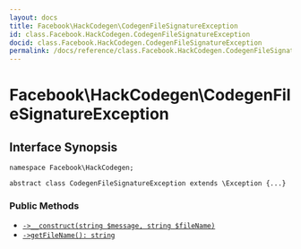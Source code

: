 ```yaml
---
layout: docs
title: Facebook\HackCodegen\CodegenFileSignatureException
id: class.Facebook.HackCodegen.CodegenFileSignatureException
docid: class.Facebook.HackCodegen.CodegenFileSignatureException
permalink: /docs/reference/class.Facebook.HackCodegen.CodegenFileSignatureException.md
---
```

# Facebook\\HackCodegen\\CodegenFileSignatureException




## Interface Synopsis




``` Hack
namespace Facebook\HackCodegen;

abstract class CodegenFileSignatureException extends \Exception {...}
```




### Public Methods




- [` ->__construct(string $message, string $fileName) `](<class.Facebook.HackCodegen.CodegenFileSignatureException.__construct.md>)
- [` ->getFileName(): string `](<class.Facebook.HackCodegen.CodegenFileSignatureException.getFileName.md>)